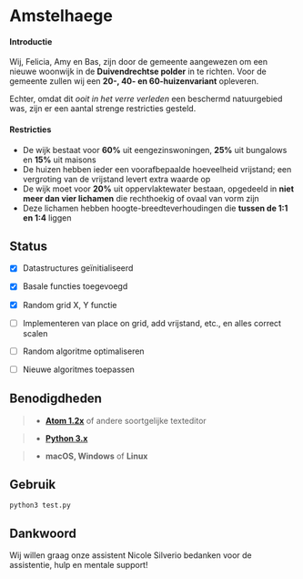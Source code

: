 # Amstelhaege
#### Introductie
Wij, Felicia, Amy en Bas, zijn door de gemeente aangewezen om een nieuwe woonwijk in de **Duivendrechtse polder** in te richten. Voor de gemeente zullen wij een **20-, 40- en 60-huizenvariant** opleveren.

Echter, omdat dit *ooit in het verre verleden* een beschermd natuurgebied was, zijn er een aantal strenge restricties gesteld.

#### Restricties
* De wijk bestaat voor **60%** uit eengezinswoningen, **25%** uit bungalows en **15%** uit maisons
* De huizen hebben ieder een voorafbepaalde hoeveelheid vrijstand; een vergroting van de vrijstand levert extra waarde op
* De wijk moet voor **20%** uit oppervlaktewater bestaan, opgedeeld in **niet meer dan vier lichamen** die rechthoekig of ovaal van vorm zijn
* Deze lichamen hebben hoogte-breedteverhoudingen die **tussen de 1:1 en 1:4** liggen


## Status
- [x] Datastructures geïnitialiseerd
- [x] Basale functies toegevoegd
- [x] Random grid X, Y functie
- [ ] Implementeren van place on grid, add vrijstand, etc., en alles correct scalen
- [ ] Random algoritme optimaliseren
- [ ] Nieuwe algoritmes toepassen


## Benodigdheden
> * **[Atom 1.2x](https://atom.io/)** of andere soortgelijke texteditor

> * **[Python 3.x](https://www.python.org/downloads/)**

> * **macOS, Windows** of **Linux**


## Gebruik
`python3 test.py`


## Dankwoord
Wij willen graag onze assistent Nicole Silverio bedanken voor de assistentie, hulp en mentale support!
